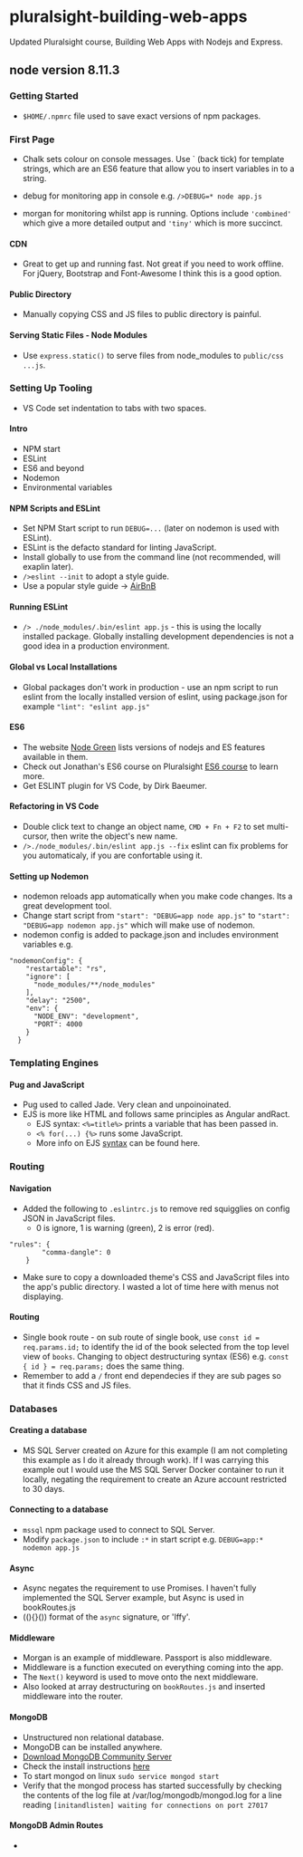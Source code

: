 # pluralsight-building-web-apps
Updated Pluralsight course, Building Web Apps with Nodejs and Express.

## node version 8.11.3

### Getting Started

- `$HOME/.npmrc` file used to save exact versions of npm packages.

### First Page

- Chalk sets colour on console messages. Use ` (back tick) for template strings, which are an ES6 feature that allow you to insert variables in to a string.

- debug for monitoring app in console e.g. `/>DEBUG=* node app.js`

- morgan for monitoring whilst app is running. Options include `'combined'` which give a more detailed output and `'tiny'` which is more succinct.

#### CDN

- Great to get up and running fast. Not great if you need to work offline. For jQuery, Bootstrap and Font-Awesome I think this is a good option.

#### Public Directory

- Manually copying CSS and JS files to public directory is painful.

#### Serving Static Files - Node Modules

- Use `express.static()` to serve files from node_modules to `public/css ...js`.

### Setting Up Tooling

- VS Code set indentation to tabs with two spaces.

#### Intro

- NPM start
- ESLint
- ES6 and beyond
- Nodemon
- Environmental variables

#### NPM Scripts and ESLint

- Set NPM Start script to run `DEBUG=...` (later on nodemon is used with ESLint).
- ESLint is the defacto standard for linting JavaScript.
- Install globally to use from the command line (not recommended, will exaplin later).
- `/>eslint --init` to adopt a style guide.
- Use a popular style guide -> [AirBnB](https://github.com/airbnb/javascript "Air BnB Style Guide")

#### Running ESLint

- `/> ./node_modules/.bin/eslint app.js` - this is using the locally installed package. Globally installing development dependencies is not a good idea in a production environment.

#### Global vs Local Installations

- Global packages don't work in production - use an npm script to run eslint from the locally installed version of eslint, using package.json for example `"lint": "eslint app.js"`

#### ES6

- The website [Node Green](https://node.green) lists versions of nodejs and ES features available in them.
- Check out Jonathan's ES6 course on Pluralsight [ES6 course](https://app.pluralsight.com/library/courses/nodejs-es6-web-apps/table-of-contents) to learn more.
- Get ESLINT plugin for VS Code, by Dirk Baeumer.

#### Refactoring in VS Code

- Double click text to change an object name, `CMD + Fn + F2` to set multi-cursor, then write the object's new name.
- `/>./node_modules/.bin/eslint app.js --fix` eslint can fix problems for you automaticaly, if you are confortable using it.

#### Setting up Nodemon

- nodemon reloads app automatically when you make code changes. Its a great development tool.
- Change start script from `"start": "DEBUG=app node app.js"` to `"start": "DEBUG=app nodemon app.js"` which will make use of nodemon.
- nodemon config is added to package.json and includes environment variables e.g.
```
"nodemonConfig": {
    "restartable": "rs",
    "ignore": [
      "node_modules/**/node_modules"
    ],
    "delay": "2500",
    "env": {
      "NODE_ENV": "development",
      "PORT": 4000
    }
  }
  ```

### Templating Engines

#### Pug and JavaScript

- Pug used to called Jade. Very clean and unpoinoinated.
- EJS is more like HTML and follows same principles as Angular andRact.
  - EJS syntax: `<%=title%>` prints a variable that has been passed in.
  - `<% for(...) {%>` runs some JavaScript.
  - More info on EJS [syntax](http://www.ejs.co/#docs) can be found here.

### Routing

#### Navigation

- Added the following to `.eslintrc.js` to remove red squigglies on config JSON in JavaScript files.
  - 0 is ignore, 1 is warning (green), 2 is error (red).

```
"rules": {
        "comma-dangle": 0
    }
```

- Make sure to copy a downloaded theme's CSS and JavaScript files into the app's public directory. I wasted a lot of time here with menus not displaying.

#### Routing

- Single book route - on sub route of single book, use `const id = req.params.id;` to identify the id of the book selected from the top level view of `books`. Changing to object destructuring syntax (ES6) e.g. `const { id } = req.params;` does the same thing.
- Remember to add a `/` front end dependecies if they are sub pages so that it finds CSS and JS files.

### Databases

#### Creating a database

- MS SQL Server created on Azure for this example (I am not completing this example as I do it already through work). If I was carrying this example out I would use the MS SQL Server Docker container to run it locally, negating the requirement to create an Azure account restricted to 30 days.

#### Connecting to a database

- `mssql` npm package used to connect to SQL Server.
- Modify `package.json` to include `:*` in start script e.g. `DEBUG=app:* nodemon app.js`

#### Async

- Async negates the requirement to use Promises. I haven't fully implemented the SQL Server example, but Async is used in bookRoutes.js
- ((){}()) format of the `async` signature, or 'Iffy'.

#### Middleware

- Morgan is an example of middleware. Passport is also middleware.
- Middleware is a function executed on everything coming into the app.
- The `Next()` keyword is used to move onto the next middleware.
- Also looked at array destructuring on `bookRoutes.js` and inserted middleware into the router.

#### MongoDB

- Unstructured non relational database.
- MongoDB can be installed anywhere.
- [Download MongoDB Community Server](https://www.mongodb.com/download-center?initial=true#community)
- Check the install instructions [here](https://docs.mongodb.com/manual/administration/install-on-linux/)
- To start mongod on linux `sudo service mongod start`
- Verify that the mongod process has started successfully by checking the contents of the log file at /var/log/mongodb/mongod.log for a line reading `[initandlisten] waiting for connections on port 27017`

#### MongoDB Admin Routes

- 